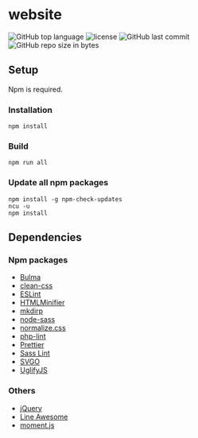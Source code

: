# website
![GitHub top language](https://img.shields.io/github/languages/top/schdav/website.svg)
![license](https://img.shields.io/github/license/schdav/website.svg)
![GitHub last commit](https://img.shields.io/github/last-commit/schdav/website.svg)
![GitHub repo size in bytes](https://img.shields.io/github/repo-size/schdav/website.svg)
## Setup
Npm is required.
### Installation
```
npm install
```
### Build
```
npm run all
```
### Update all npm packages
```
npm install -g npm-check-updates
ncu -u
npm install
```
## Dependencies
### Npm packages
* [Bulma](https://github.com/jgthms/bulma/)
* [clean-css](https://github.com/jakubpawlowicz/clean-css-cli)
* [ESLint](https://github.com/eslint/eslint)
* [HTMLMinifier](https://github.com/kangax/html-minifier)
* [mkdirp](https://github.com/substack/node-mkdirp)
* [node-sass](https://github.com/sass/node-sass)
* [normalize.css](https://github.com/necolas/normalize.css)
* [php-lint](https://github.com/wayneashleyberry/phplint)
* [Prettier](https://github.com/prettier/prettier)
* [Sass Lint](https://github.com/sasstools/sass-lint)
* [SVGO](https://github.com/svg/svgo)
* [UglifyJS](https://github.com/mishoo/UglifyJS2)
### Others
* [jQuery](https://jquery.com/)
* [Line Awesome](https://github.com/icons8/line-awesome)
* [moment.js](https://momentjs.com/)

